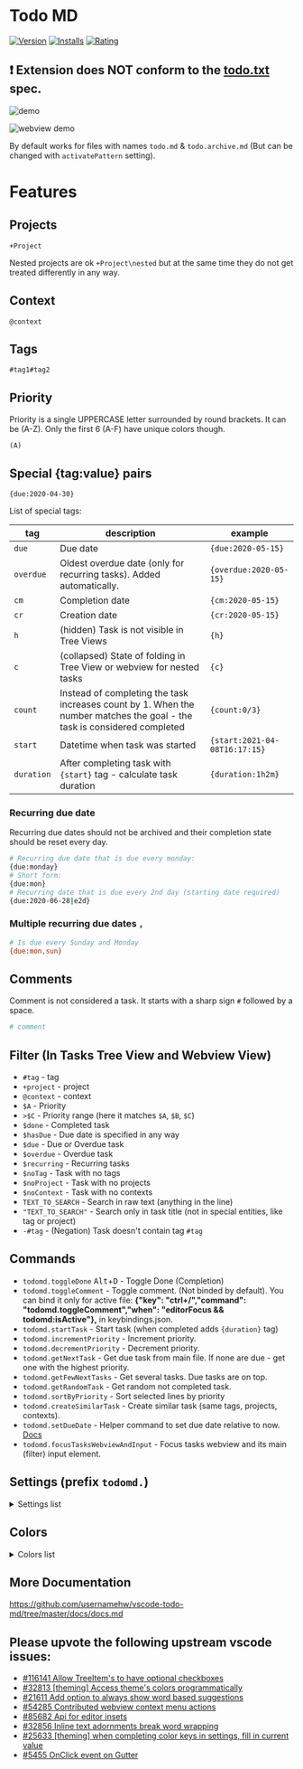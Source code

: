 # Todo MD

[![Version](https://vsmarketplacebadge.apphb.com/version-short/usernamehw.todo-md.svg)](https://marketplace.visualstudio.com/items?itemName=usernamehw.todo-md)
[![Installs](https://vsmarketplacebadge.apphb.com/installs-short/usernamehw.todo-md.svg)](https://marketplace.visualstudio.com/items?itemName=usernamehw.todo-md)
[![Rating](https://vsmarketplacebadge.apphb.com/rating-short/usernamehw.todo-md.svg)](https://marketplace.visualstudio.com/items?itemName=usernamehw.todo-md)

## ❗ Extension does NOT conform to the [todo.txt](https://github.com/todotxt/todo.txt) spec.

![demo](https://raw.githubusercontent.com/usernamehw/vscode-todo-md/master/img/demo.png)

![webview demo](https://raw.githubusercontent.com/usernamehw/vscode-todo-md/master/img/webview_demo.png)

By default works for files with names `todo.md` & `todo.archive.md` (But can be changed with `activatePattern` setting).

# Features

## Projects

```
+Project
```

Nested projects are ok `+Project\nested` but at the same time they do not get treated differently in any way.

## Context

```
@context
```

## Tags

```
#tag1#tag2
```

## Priority

Priority is a single UPPERCASE letter surrounded by round brackets. It can be (A-Z). Only the first 6 (A-F) have unique colors though.

```
(A)
```

## Special {tag:value} pairs

```
{due:2020-04-30}
```

List of special tags:

tag | description | example
---|---|---
`due`|Due date|`{due:2020-05-15}`
`overdue`|Oldest overdue date (only for recurring tasks). Added automatically.|`{overdue:2020-05-15}`
`cm`|Completion date|`{cm:2020-05-15}`
`cr`|Creation date|`{cr:2020-05-15}`
`h`|(hidden) Task is not visible in Tree Views|`{h}`
`c`|(collapsed) State of folding in Tree View or webview for nested tasks|`{c}`
`count`|Instead of completing the task increases count by 1. When the number matches the goal - the task is considered completed|`{count:0/3}`
`start`|Datetime when task was started|`{start:2021-04-08T16:17:15}`
`duration`|After completing task with `{start}` tag - calculate task duration|`{duration:1h2m}`

<!--
- ❌ id (UUID)
- ❌ id/p (dependent task / blocked task?)
- ❌ f/star (favorite/starred)
- ❌ note
-->

### Recurring due date

Recurring due dates should not be archived and their completion state should be reset every day.

```bash
# Recurring due date that is due every monday:
{due:monday}
# Short form:
{due:mon}
# Recurring date that is due every 2nd day (starting date required)
{due:2020-06-28|e2d}
```

### Multiple recurring due dates `,`

```bash
# Is due every Sunday and Monday
{due:mon,sun}
```

## Comments

Comment is not considered a task. It starts with a sharp sign `#` followed by a space.

```bash
# comment
```

## Filter (In Tasks Tree View and Webview View)

- `#tag` - tag
- `+project` - project
- `@context` - context
- `$A` - Priority
- `>$C` - Priority range (here it matches `$A`, `$B`, `$C`)
- `$done` - Completed task
- `$hasDue` - Due date is specified in any way
- `$due` - Due or Overdue task
- `$overdue` - Overdue task
- `$recurring` - Recurring tasks
- `$noTag` - Task with no tags
- `$noProject` - Task with no projects
- `$noContext` - Task with no contexts
- `TEXT_TO_SEARCH` - Search in raw text (anything in the line)
- `"TEXT_TO_SEARCH"` - Search only in task title (not in special entities, like tag or project)
- `-#tag` - (Negation) Task doesn't contain tag `#tag`

## Commands

- `todomd.toggleDone` <kbd>Alt</kbd>+<kbd>D</kbd> - Toggle Done (Completion)
- `todomd.toggleComment` - Toggle comment. (Not binded by default). You can bind it only for active file: **{"key": "ctrl+/","command": "todomd.toggleComment","when": "editorFocus && todomd:isActive"},** in keybindings.json.
- `todomd.startTask` - Start task (when completed adds `{duration}` tag)
- `todomd.incrementPriority` - Increment priority.
- `todomd.decrementPriority` - Decrement priority.
- `todomd.getNextTask` - Get due task from main file. If none are due - get one with the highest priority.
- `todomd.getFewNextTasks` - Get several tasks. Due tasks are on top.
- `todomd.getRandomTask` - Get random not completed task.
- `todomd.sortByPriority` - Sort selected lines by priority
- `todomd.createSimilarTask` - Create similar task (same tags, projects, contexts).
- `todomd.setDueDate` - Helper command to set due date relative to now. [Docs](https://github.com/usernamehw/vscode-todo-md/blob/master/docs/docs.md#set-due-date-helper-function-todomdsetduedate)
- `todomd.focusTasksWebviewAndInput` - Focus tasks webview and its main (filter) input element.


## Settings (prefix `todomd.`)

<details><summary>Settings list</summary>

|Name|Default|Description|
| --- | --- |--- |
|activatePattern|`"**/{todo,todo.archive}.md"`|Choose files that extension will operate on. By default activated on 2 files (`todo.md` & `todo.archive.md`). This format is called `Glob`. Examples:<br>Activate on any (.txt) file - `**/*.txt`.<br>Activate only on single file (todo.txt) - `**/todo.txt`<br>Activate on 2 files (todo.txt or task.txt) - `**/{todo,task}.txt`|
|completionDateIncludeDate|**`true`**|Whether to include date when completing a task: `{cm}` vs `{cm:2020-04-30}`|
|completionDateIncludeTime|**`false`**|Includes date and time to completion date: `{cm:2020-04-30T09:11:17}`|
|addCreationDate|**`false`**|When creating a task add creation date to it: `{cr:2020-04-30}`|
|creationDateIncludeTime|**`false`**|When `addCreationDate` setting enabled, includes date and time: `{cr:2020-04-30T09:11:17}`|
|confirmTaskDelete|`"always"`|Show confirmation when deleting task from Tree View or Webview.|
|getNextNumberOfTasks|**`5`**|Number of tasks returned by `getFewNextTasks` command.|
|autoArchiveTasks|**`false`**|When enabled - will move tasks to archive file (on completion)|
|statusBarCounterEnabled|**`true`**|Controls visibility of status bar task progress item `1/3 33%`|
|suggestItems|{}|This extension will only autocomplete tags/projects/contexts located in **1** file. This setting allows you to add items and their description(markdown) to autocomplete in all files (where extension is active). Examples: `#tag`, `+project`, `@context`.|
|sortTagsView|`"alphabetic"`|Controls tags Tree View sorting.|
|sortProjectsView|`"alphabetic"`|Controls projects Tree View sorting.|
|sortContextsView|`"alphabetic"`|Controls contexts Tree View sorting.|
|sortNestedTasks|`"default"`|Controls nested tasks sorting in Tree Views.|
|treeViews|`[...]`|Tree Views that have predefined filters (3 max).|
|savedFilters|`[...]`|Filters that you can pick when applying a filter.|
|tabSize|**`4`**|Number used for parsing nested tasks when indentation cannot be guessed (file is not opened in editor).|
|completedStrikeThrough|**`true`**|Show strike-through text decoration for completed tasks in editor.|
|decorations|`{...}`|Advanced decoration properties for editor decorations.|
|webview.showCompleted|**`true`**|Whether completed tasks are shown or not in the webview.|
|webview.showRecurringCompleted|**`true`**|Whether recurring completed tasks are shown or not in the webview.|
|webview.showRecurringUpcoming|**`true`**|Whether recurring upcoming(not due) tasks are shown or not in the webview.|
|webview.completedStrikeThrough|**`false`**|Whether completed tasks should have a line drawn on them in the webview.|
|webview.autoShowSuggest|**`true`**|Show autocomplete when typing. (When disabled suggest can be called by <kbd>Ctrl</kbd>+<kbd>Space</kbd>)|
|webview.showPriority|**`true`**|Controls whether priority is shown in the webview.|
|webview.customCheckboxEnabled|**`true`**|Whether checkbox is rendered as native input element or a custom styled element.|
|webview.notificationsEnabled|**`false`**|When true - show notification after some actions (like task completion) in a webview.|
|webview.fontSize|`"13px"`|Controls font size in the webview.|
|webview.fontFamily|`'Segoe UI', Tahoma, Geneva, Verdana, sans-serif, 'Apple Color Emoji', 'Segoe UI Emoji', 'Noto Color Emoji'`|Controls font family in the webview.|
|webview.lineHeight|**`1.4`**|Controls line height in the webview.|
|webview.padding|`"0px"`|Controls vertical padding.|
|webview.indentSize|`"1.8em"`|Controls visual indent of nested elements in a webview.|
|webview.tagStyles|**`{}`**|Set different color for any tag in a webview. `"todomd.webview.tagStyles": { "inbox": { "color": "#000", "backgroundColor": "#00b7ff" } }`|
|webview.customCSSPath|`""`|Absolute path to custom CSS for the webview.|

</details>

## Colors

<details><summary>Colors list</summary>

Can be specified in `settings.json` (**`workbench.colorCustomizations`** section)

- `todomd.tagForeground`
- `todomd.contextForeground`
- `todomd.projectForeground`
- `todomd.invalidDueDateForeground`
- `todomd.invalidDueDateBackground`
- `todomd.notDueForeground`
- `todomd.dueForeground`
- `todomd.overdueForeground`
- `todomd.tagDelimiterForeground`
- `todomd.commentForeground`
- `todomd.priorityAForeground`
- `todomd.priorityBForeground`
- `todomd.priorityCForeground`
- `todomd.priorityDForeground`
- `todomd.priorityEForeground`
- `todomd.priorityFForeground`
- `todomd.treeViewCompletedTaskIcon`

</details>

## More Documentation

https://github.com/usernamehw/vscode-todo-md/tree/master/docs/docs.md

## Please upvote the following upstream vscode issues:

- [#116141 Allow TreeItem's to have optional checkboxes](https://github.com/microsoft/vscode/issues/116141)
- [#32813 \[theming\] Access theme's colors programmatically](https://github.com/microsoft/vscode/issues/32813)
- [#21611 Add option to always show word based suggestions](https://github.com/microsoft/vscode/issues/21611)
- [#54285 Contributed webview context menu actions](https://github.com/microsoft/vscode/issues/54285)
- [#85682 Api for editor insets](https://github.com/microsoft/vscode/issues/85682)
- [#32856 Inline text adornments break word wrapping](https://github.com/microsoft/vscode/issues/32856)
- [#25633 [theming] when completing color keys in settings, fill in current value](https://github.com/microsoft/vscode/issues/25633)
- [#5455 OnClick event on Gutter](https://github.com/microsoft/vscode/issues/5455)